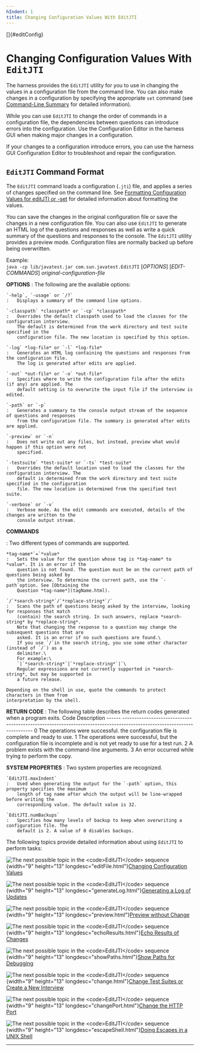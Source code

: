 ```yaml
---
hIndent: 1
title: Changing Configuration Values With EditJTI
---
```


[]{#editConfig}

# Changing Configuration Values With `EditJTI`

The harness provides the `EditJTI` utility for you to use in changing the values in a configuration
file from the command line. You can also make changes in a configuration by specifying the
appropriate `set` command (see [Command-Line Summary](commandLine.html) for detailed information).

While you can use `EditJTI` to change the order of commands in a configuration file, the
dependencies between questions can introduce errors into the configuration. Use the Configuration
Editor in the harness GUI when making major changes in a configuration.

If your changes to a configuration introduce errors, you can use the harness GUI Configuration
Editor to troubleshoot and repair the configuration.

## `EditJTI` Command Format

The `EditJTI` command loads a configuration (`.jti`) file, and applies a series of changes specified
on the command line. See [Formatting Configuration Values for editJTI or -set](configValues.html)
for detailed information about formatting the values.

You can save the changes in the original configuration file or save the changes in a new
configuration file. You can also use `EditJTI` to generate an HTML log of the questions and
responses as well as write a quick summary of the questions and responses to the console. The
`EditJTI` utility provides a preview mode. Configuration files are normally backed up before being
overwritten.

Example:\
`java -cp lib/javatest.jar com.sun.javatest.EditJTI` \[*OPTIONS*\] \[*EDIT-COMMANDS*\]
*original-configuration-file*

**OPTIONS**
:   The following are the available options:

    `-help`, `-usage` or `/?`
    :   Displays a summary of the command line options.

    `-classpath` *classpath* or `-cp` *classpath*
    :   Overrides the default classpath used to load the classes for the configuration interview.
        The default is determined from the work directory and test suite specified in the
        configuration file. The new location is specified by this option.

    `-log` *log-file* or `-l` *log-file*
    :   Generates an HTML log containing the questions and responses from the configuration file.
        The log is generated after edits are applied.

    `-out` *out-file* or `-o` *out-file*
    :   Specifies where to write the configuration file after the edits (if any) are applied. The
        default setting is to overwrite the input file if the interview is edited.

    `-path` or `-p`
    :   Generates a summary to the console output stream of the sequence of questions and responses
        from the configuration file. The summary is generated after edits are applied.

    `-preview` or `-n`
    :   Does not write out any files, but instead, preview what would happen if this option were not
        specified.

    `-testsuite` *test-suite* or `-ts` *test-suite*
    :   Overrides the default location used to load the classes for the configuration interview. The
        default is determined from the work directory and test suite specified in the configuration
        file. The new location is determined from the specified test suite.

    `-verbose` or `-v`
    :   Verbose mode. As the edit commands are executed, details of the changes are written to the
        console output stream.

**COMMANDS**

:   Two different types of commands are supported.

    *tag-name*`=`*value*
    :   Sets the value for the question whose tag is *tag-name* to *value*. It is an error if the
        question is not found. The question must be on the current path of questions being asked by
        the interview. To determine the current path, use the `-path`option. See [Obtaining the
        Question *tag-name*](tagName.html).

    `/`*search-string*`/`*replace-string*`/`
    :   Scans the path of questions being asked by the interview, looking for responses that match
        (contain) the search string. In such answers, replace *search-string* by *replace-string*.
        Note that changing the response to a question may change the subsequent questions that are
        asked. It is an error if no such questions are found.\
        If you use `/`in the search string, you use some other character (instead of `/`) as a
        delimiter.\
        For example:\
        `|`*search-string*`|`*replace-string*`|`\
        Regular expressions are not currently supported in *search-string*, but may be supported in
        a future release.

    Depending on the shell in use, quote the commands to protect characters in them from
    interpretation by the shell.

**RETURN CODE**
:   The following table describes the return codes generated when a program exits.
      Code   Description
      ------ ----------------------------------------------------------------------------------------------------------------------
      0      The operations were successful. the configuration file is complete and ready to use.
      1      The operations were successful, but the configuration file is incomplete and is not yet ready to use for a test run.
      2      A problem exists with the command-line arguments.
      3      An error occurred while trying to perform the copy.

**SYSTEM PROPERTIES**
:   Two system properties are recognized.

    `EditJTI.maxIndent`
    :   Used when generating the output for the `-path` option, this property specifies the maximum
        length of tag name after which the output will be line-wrapped before writing the
        corresponding value. The default value is 32.

    `EditJTI.numBackups`
    :   Specifies how many levels of backup to keep when overwriting a configuration file. The
        default is 2. A value of 0 disables backups.

The following topics provide detailed information about using `EditJTI` to perform tasks:

![The next possible topic in the \<code\>EditJTI\</code\>
sequence](../../images/hg_see_next.gif){width="9" height="13" longdesc="editFile.html"}[Changing
Configuration Values](editFile.html)

![The next possible topic in the \<code\>EditJTI\</code\>
sequence](../../images/hg_see_next.gif){width="9" height="13"
longdesc="generateLog.html"}[Generating a Log of Updates](generateLog.html)

![The next possible topic in the \<code\>EditJTI\</code\>
sequence](../../images/hg_see_next.gif){width="9" height="13" longdesc="preview.html"}[Preview
without Change](preview.html)

![The next possible topic in the \<code\>EditJTI\</code\>
sequence](../../images/hg_see_next.gif){width="9" height="13" longdesc="echoResults.html"}[Echo
Results of Changes](echoResults.html)

![The next possible topic in the \<code\>EditJTI\</code\>
sequence](../../images/hg_see_next.gif){width="9" height="13" longdesc="showPaths.html"}[Show Paths
for Debugging](showPaths.html)

![The next possible topic in the \<code\>EditJTI\</code\>
sequence](../../images/hg_see_next.gif){width="9" height="13" longdesc="change.html"}[Change Test
Suites or Create a New Interview](change.html)

![The next possible topic in the \<code\>EditJTI\</code\>
sequence](../../images/hg_see_next.gif){width="9" height="13" longdesc="changePort.html"}[Change the
HTTP Port](changePort.html)

![The next possible topic in the \<code\>EditJTI\</code\>
sequence](../../images/hg_see_next.gif){width="9" height="13" longdesc="escapeShell.html"}[Doing
Escapes in a UNIX Shell](escapeShell.html)

----------------------------------------------------------------------------------------------------


